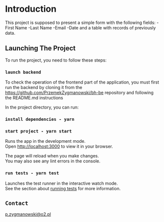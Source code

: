 # Introduction

This project is supposed to present a simple form with the following fields:
-First Name
-Last Name
-Email
-Date
and a table with records of previously data.

## Launching The Project

To run the project, you need to follow these steps:

### `launch backend`

To check the operation of the frontend part of the application, you must first run the backend
by cloning it from the https://github.com/PrzemekZygmanowski/bh-be repository and following the README.md instructions

In the project directory, you can run:

### `install dependencies - yarn`

### `start project - yarn start`

Runs the app in the development mode.\
Open [http://localhost:3000](http://localhost:3000) to view it in your browser.

The page will reload when you make changes.\
You may also see any lint errors in the console.

### `run tests - yarn test`

Launches the test runner in the interactive watch mode.\
See the section about [running tests](https://facebook.github.io/create-react-app/docs/running-tests) for more information.

## `Contact`

p.zygmanowski@o2.pl
